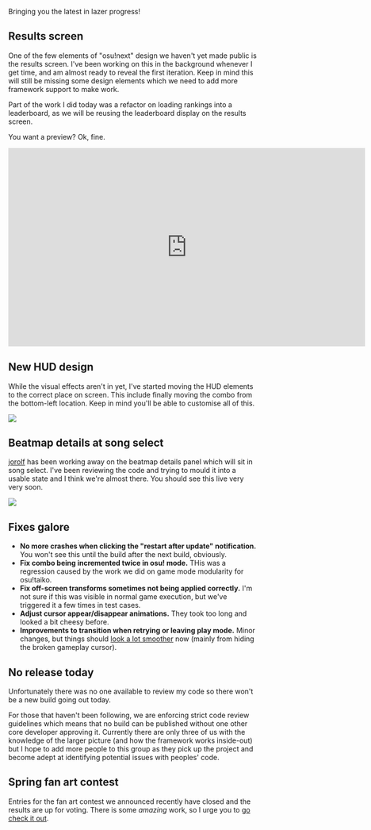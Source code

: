 Bringing you the latest in lazer progress!

## Results screen

One of the few elements of "osu!next" design we haven't yet made public is the results screen. I've been working on this in the background whenever I get time, and am almost ready to reveal the first iteration. Keep in mind this will still be missing some design elements which we need to add more framework support to make work.

Part of the work I did today was a refactor on loading rankings into a leaderboard, as we will be reusing the leaderboard display on the results screen.

You want a preview? Ok, fine.

<iframe width="720" height="400" src="https://www.youtube.com/embed/fXz5lQHRygU?rel=0" frameborder="0" allowfullscreen></iframe>

## New HUD design

While the visual effects aren't in yet, I've started moving the HUD elements to the correct place on screen. This include finally moving the combo from the bottom-left location. Keep in mind you'll be able to customise all of this.

![](https://puu.sh/vgDgI/4de91de351.png)

## Beatmap details at song select

[jorolf](https://github.com/jorolf) has been working away on the beatmap details panel which will sit in song select. I've been reviewing the code and trying to mould it into a usable state and I think we're almost there. You should see this live very very soon.

![](https://puu.sh/vgDl4/d9881f7e5b.png)

## Fixes galore

- **No more crashes when clicking the "restart after update" notification.** You won't see this until the build after the next build, obviously.
- **Fix combo being incremented twice in osu! mode.** THis was a regression caused by the work we did on game mode modularity for osu!taiko.
- **Fix off-screen transforms sometimes not being applied correctly.** I'm not sure if this was visible in normal game execution, but we've triggered it a few times in test cases.
- **Adjust cursor appear/disappear animations.** They took too long and looked a bit cheesy before.
- **Improvements to transition when retrying or leaving play mode.** Minor changes, but things should [look a lot smoother](https://www.youtube.com/watch?v=_uzdqi4BDKY&feature=youtu.be) now (mainly from hiding the broken gameplay cursor).

## No release today

Unfortunately there was no one available to review my code so there won't be a new build going out today.

For those that haven't been following, we are enforcing strict code review guidelines which means that no build can be published without one other core developer approving it. Currently there are only three of us with the knowledge of the larger picture (and how the framework works inside-out) but I hope to add more people to this group as they pick up the project and become adept at identifying potential issues with peoples' code.

## Spring fan art contest

Entries for the fan art contest we announced recently have closed and the results are up for voting. There is some *amazing* work, so I urge you to [go check it out](https://new.ppy.sh/community/contests/45).
